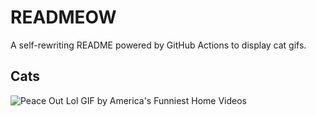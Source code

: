 # READMEOW

A self-rewriting README powered by GitHub Actions to display cat gifs.

## Cats

![Peace Out Lol GIF by America's Funniest Home Videos](https://media2.giphy.com/media/l4KibK3JwaVo0CjDO/200.gif?cid=9acd02davqprdeyhadntfx9p8rhaa438nwlkmon8sr9ohsux&ep=v1_gifs_search&rid=200.gif&ct=g)
